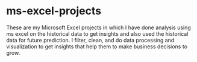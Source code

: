 # ms-excel-projects
These are my Microsoft Excel projects in which I have done analysis using ms excel on the historical data to get insights and also used the historical data for future prediction. I filter, clean, and do data processing and visualization to get insights that help them to make business decisions to grow.
